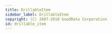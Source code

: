 ```yaml
---
title: DrillableItem
sidebar_label: DrillableItem
copyright: (C) 2007-2018 GoodData Corporation
id: drillable_item
---
```


